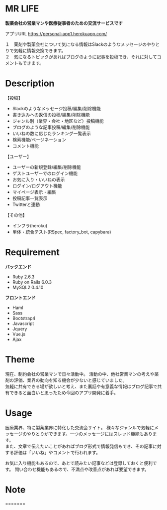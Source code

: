 # MR LIFE
 
__製薬会社の営業マンや医療従事者のための交流サービスです__

アプリURL
https://personal-app1.herokuapp.com/

１　薬剤や製薬会社について気になる情報はSlackのようなメッセージのやりとりで気軽に情報交換できます。  
２　気になるトピックがあればブログのように記事を投稿でき、それに対してコメントもできます。

 

# Description
【投稿】
* Slackのようなメッセージ投稿/編集/削除機能
* 書き込みへの返信の投稿/編集/削除機能
* ジャンル別（業界・会社・地区など）投稿機能
* ブログのような記事投稿/編集/削除機能
* いいねの数に応じたランキング一覧表示
* 検索機能/ページネーション
* コメント機能  
 
【ユーザー】
* ユーザーの新規登録/編集/削除機能
* ゲストユーザーでのログイン機能
* お気に入り・いいねの表示
* ログイン/ログアウト機能
* マイページ表示・編集
* 投稿記事一覧表示
* Twitterと連動  
  
【その他】
* インフラ(heroku)
* 単体・統合テスト(RSpec, factory_bot, capybara)


# Requirement
__バックエンド__ 
* Ruby 2.6.3
* Ruby on Rails 6.0.3
* MySQL2 0.4.10

__フロントエンド__
* Haml
* Sass
* Bootstrap4
* Javascript
* Jquery
* Vue.js
* Ajax

# Theme 

現在、制約会社の営業マンで日々活動中。
活動の中、他社営業マンの考えや薬剤の評価、業界の動向を知る機会が少ないと感じていました。   
気軽に共有できる場が欲しいと考え、また裏話や有意義な情報はブログ記事で共有できると面白いと思ったため今回のアプリ開発に着手。




# Usage
 医療業界、特に製薬業界に特化した交流会サイト。
様々なジャンルで気軽にメッセージのやりとりができます。一つのメッセージにはスレッド機能もあります。  
また、文章で伝えたいことがあればブログ形式で情報発信もでき、その記事に対する評価は「いいね」やコメントで行われます。  

お気に入り機能もあるので、あとで読みたい記事などは登録しておくと便利です。
問い合わせ機能もあるので、不満点や改善点があれば要望できます。

 
# Note
=======

 
